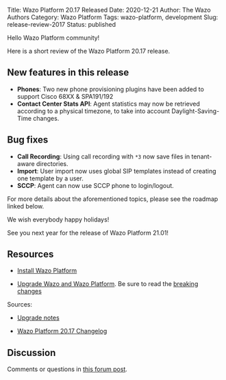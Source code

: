 Title: Wazo Platform 20.17 Released
Date: 2020-12-21
Author: The Wazo Authors
Category: Wazo Platform
Tags: wazo-platform, development
Slug: release-review-2017
Status: published

Hello Wazo Platform community!

Here is a short review of the Wazo Platform 20.17 release.

## New features in this release

* **Phones**: Two new phone provisioning plugins have been added to support
  Cisco 68XX & SPA191/192
* **Contact Center Stats API**: Agent statistics may now be retrieved according
  to a physical timezone, to take into account Daylight-Saving-Time changes.

## Bug fixes

* **Call Recording**: Using call recording with `*3` now save files in
  tenant-aware directories.
* **Import**: User import now uses global SIP templates instead of creating one template by a user.
* **SCCP**: Agent can now use SCCP phone to login/logout.

For more details about the aforementioned topics, please see the roadmap linked
below.

We wish everybody happy holidays!

See you next year for the release of Wazo Platform 21.01!

## Resources

* [Install Wazo Platform](/install)

* [Upgrade Wazo and Wazo Platform](/uc-doc/upgrade/). Be sure to read the
  [breaking changes](/uc-doc/upgrade/upgrade_notes#20-17)

Sources:

* [Upgrade notes](/uc-doc/upgrade/upgrade_notes#20-17)

* [Wazo Platform 20.17
  Changelog](https://wazo-dev.atlassian.net/secure/ReleaseNote.jspa?projectId=10011&version=10144)

## Discussion

Comments or questions in [this forum
post](https://wazo-platform.discourse.group/t/blog-wazo-platform-20-17-released).
